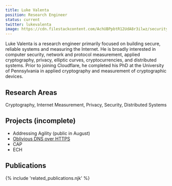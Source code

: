 ```yaml
---
title: Luke Valenta
position: Research Engineer
status: current
twitter: lukevalenta
image: https://cdn.filestackcontent.com/AchUBPpbtR12UdA8r3ilwz/security=policy:eyJleHBpcnkiOjIyMzA3NDkxMDksImNhbGwiOlsicmVhZCIsImNvbnZlcnQiXSwiaGFuZGxlIjoiUnNvWFdqQWVTS1NCNXlFS1N1UEEifQ==,signature:8fc6f436c3c0d3e488f5c4d68c5f9b2c66526d51f39718ec2d885176a8de6d23/cache=expiry:max/resize=w:600,h:600,fit:crop,align:faces/rotate=d:exif/RsoXWjAeSKSB5yEKSuPA
---
```

Luke Valenta is a research engineer primarily focused on building secure, reliable systems and measuring the Internet.
He is broadly interested in computer security, network and protocol measurement, applied cryptography, privacy, elliptic curves, cryptocurrencies, and distributed systems.
Prior to joining Cloudflare, he completed his PhD at the University of Pennsylvania in applied cryptography and measurement of cryptographic devices.

## Research Areas 
Cryptography, Internet Measurement, Privacy, Security, Distributed Systems

## Projects (incomplete)
* Addressing Agility (public in August)
* [Oblivious DNS over HTTPS](/docs/odns)
* CAP
* ECH

## Publications
{% include 'related_publications.njk' %}
